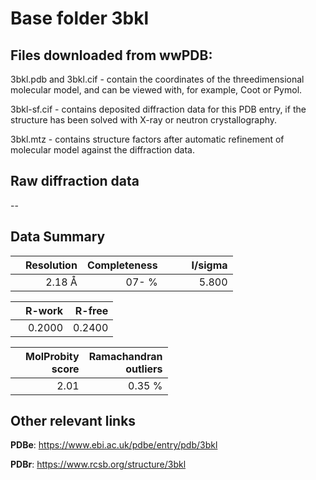 # Base folder 3bkl

## Files downloaded from wwPDB:

3bkl.pdb and 3bkl.cif - contain the coordinates of the threedimensional molecular model, and can be viewed with, for example, Coot or Pymol.

3bkl-sf.cif - contains deposited diffraction data for this PDB entry, if the structure has been solved with X-ray or neutron crystallography.

3bkl.mtz - contains structure factors after automatic refinement of molecular model against the diffraction data.

## Raw diffraction data

--<br> 

## Data Summary
|   | Resolution | Completeness| I/sigma |
|---|-------------:|----------------:|--------------:|
|   |2.18 Å|  07- %|<img width=50/>5.800|

|   | **R-work**| **R-free**   
|---|-------------:|----------------:|           
||0.2000|0.2400|

|   |**MolProbity<br>score**| **Ramachandran<br>outliers** 
|---|-------------:|----------------:|
||2.01|0.35 %|

## Other relevant links 
**PDBe**:  https://www.ebi.ac.uk/pdbe/entry/pdb/3bkl
 
**PDBr**: https://www.rcsb.org/structure/3bkl 

